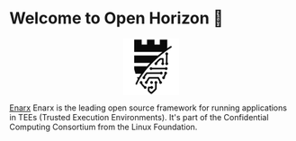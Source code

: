 # Welcome to Open Horizon 👋
<p align="center">
<img align="center" src="/profile/enarx.png" height="10%" width="20%"/>
</p>

[Enarx](https://enarx.dev/) Enarx is the leading open source framework for running applications in TEEs (Trusted Execution Environments). It's part of the Confidential Computing Consortium from the Linux Foundation.
